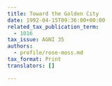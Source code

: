 ```yaml
---
title: Toward the Golden City
date: 1992-04-15T09:36:00+00:00
related_tax_publication_term:
  - 1016
tax_issue: AGNI 35
authors:
  - profile/rose-moss.md
tax_format: Print
translators: []

---
```


